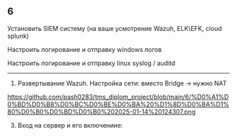 ## 6

Установить SIEM систему (на ваше усмотрение Wazuh, ELK\EFK, cloud splunk)

Настроить логирование и отправку windows  логов

Настроить логирование и отправку linux syslog / auditd 

___

1. Развертывание Wazuh. 
Настройка сети: вместо Bridge -> нужно NAT
 
https://github.com/pash0283/tms_diplom_project/blob/main/6/%D0%A1%D0%BD%D0%B8%D0%BC%D0%BE%D0%BA%20%D1%8D%D0%BA%D1%80%D0%B0%D0%BD%D0%B0%202025-01-14%20124307.png

3. Вход на сервер и его включениие:

  
